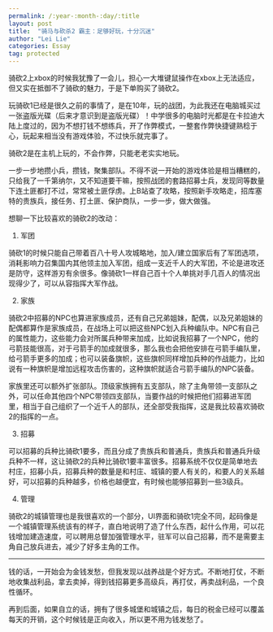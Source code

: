 ```yaml
---
permalink: /:year-:month-:day/:title
layout: post
title:  "骑马与砍杀2 霸主：足够好玩，十分沉迷"
author: "Lei Lie"
categories: Essay
tag: protected
---
```


骑砍2上xbox的时候我犹豫了一会儿，担心一大堆键鼠操作在xbox上无法适应，但又实在抵御不了骑砍的魅力，于是下单购买了骑砍2。

玩骑砍1已经是很久之前的事情了，是在10年，玩的战团，为此我还在电脑城买过一张盗版光碟（后来才意识到是盗版光碟）！中学很多的电脑时光都是在卡拉迪大陆上度过的，因为不想打钱不想练兵，开了作弊模式，一整套作弊快捷键熟稔于心，玩起来相当没有游戏体验，不过快乐就完事了。

骑砍2是在主机上玩的，不会作弊，只能老老实实地玩。

一步一步地攒小兵，攒钱，聚集部队。不得不说一开始的游戏体验是相当糟糕的，只给我了一千第纳尔，又不知道要干嘛，按照战团的套路招募士兵，发现同等数量下连土匪都打不过，常常被土匪俘虏。上B站查了攻略，按照新手攻略走，招库塞特的贵族兵，接任务、打土匪、保护商队，一步一步，做大做强。

想聊一下比较喜欢的骑砍2的改动：

1) 军团

骑砍1的时候只能自己带着百八十号人攻城略地，加入/建立国家后有了军团选项，消耗影响力召集国内其他领主加入军团，组成一支近千人的大军团，不论是进攻还是防守，这样游刃有余很多。像骑砍1一样自己百十个人单挑对手几百人的情况出现得少了，可以从容指挥大军作战。

2) 家族

骑砍2中招募的NPC也算进家族成员，还有自己兄弟姐妹，配偶，以及兄弟姐妹的配偶都算作是家族成员，在战场上可以把这些NPC划入兵种编队中。NPC有自己的属性能力，这些能力会对所属兵种带来加成，比如说我招募了一个NPC，他的弓箭技能很高，对于弓箭手的加成就很多，那么我也会把他安排在弓箭手编队里，给弓箭手更多的加成；也可以装备旗帜，这些旗帜同样增加兵种的作战能力，比如说有一种旗帜是增加远程攻击伤害的，这种旗帜就适合弓箭手编队的NPC装备。

家族里还可以额外扩张部队。顶级家族拥有五支部队，除了主角带领一支部队之外，可以任命其他四个NPC带领四支部队，当要作战的时候把他们招募进军团里，相当于自己组织了一个近千人的部队，还全部受我指挥，这是我比较喜欢骑砍2的指挥的一点。

3) 招募

可以招募的兵种比骑砍1要多，而且分成了贵族兵和普通兵，贵族兵和普通兵升级兵种不一样，这让骑砍2的兵种比骑砍1要丰富很多。招募系统不仅仅是简单地去村庄，招募小兵，招募兵种的数量是和村庄、城镇的要人有关的，和要人的关系越好，可以招募的兵种越多，价格也越便宜，有时候也能够招募到一些3级兵。

4) 管理

骑砍2的城镇管理也是我很喜欢的一个部分，UI界面和骑砍1完全不同，起码像是一个城镇管理系统该有的样子，直白地说明了造了什么东西，起什么作用，可以花钱增加建造速度，可以聘用总督加强管理水平，驻军可以自己招募，而不是需要主角自己放兵进去，减少了好多主角的工作。

---

钱的话，一开始会为金钱发愁，但我发现以战养战是个好方式。不断地打仗，不断地收集战利品，拿去卖掉，得到钱招募更多高级兵，再打仗，再卖战利品，一个良性循环。

再到后面，如果自立的话，拥有了很多城堡和城镇之后，每日的税金已经可以覆盖每天的开销，这个时候钱是正向收入，所以更不用为钱发愁了。
